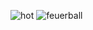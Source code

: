 ![hot](https://github.com/Flodurs/fdm_heat_equation_solver/assets/76902177/1122ac53-4a92-46b6-bdbf-eb57ab7d343f)
![feuerball](https://github.com/Flodurs/fdm_heat_equation_solver/assets/76902177/5115eb5c-3719-4962-bb9e-857a4e8088c8)
